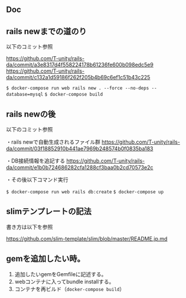 ## Doc

## rails newまでの道のり

以下のコミット参照

https://github.com/T-unity/rails-da/commit/a3e8317d4f558224178b61236fe600b098edc5e9
https://github.com/T-unity/rails-da/commit/c132a1d59186f262f205b4b69c6ef1c51b43c225

`$ docker-compose run web rails new . --force --no-deps --database=mysql`
`$ docker-compose build`

 ## rails newの後

以下のコミット参照

・rails newで自動生成されるファイル群
https://github.com/T-unity/rails-da/commit/03f18852910b441ae7969b248574b0f0835ba183

・DB接続情報を追記する
https://github.com/T-unity/rails-da/commit/e1b0b724686282cfa1288cf3baa0b2cd70573e2c

・その後以下コマンド実行

`$ docker-compose run web rails db:create`
`$ docker-compose up`

## slimテンプレートの記法

書き方は以下を参照

https://github.com/slim-template/slim/blob/master/README.jp.md

## gemを追加したい時。

  1. 追加したいgemをGemfileに記述する。
  1. webコンテナに入ってbundle installする。
  1. コンテナを再ビルド（`docker-compose build`）
